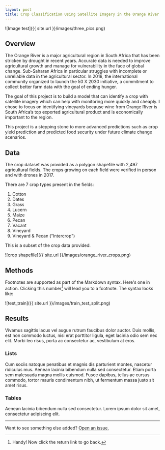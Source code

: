 ```yaml
---
layout: post
title: Crop Classification Using Satellite Imagery in the Orange River Valley, South Africa
---
```


![Image test]({{ site.url }}/images/three_pics.png)

## Overview
The Orange River is a major agricultural region in South Africa that has been stricken by drought in recent years. Accurate data is needed to improve agricultural growth and manage for vulnerability in the face of global change. Sub-Saharan Africa in particular struggles with incomplete or unreliable data in the agricultural sector. In 2018, the international community organized to launch the 50 X 2030 initiative, a commitment to collect better farm data with the goal of ending hunger.

<p>The goal of this project is to build a model that can identify a crop with satellite imagery which can help with monitoring more quickly and cheaply. I chose to focus on identifying vineyards because wine from Orange River is South Africa’s top exported agricultural product and is economically important to the region. 

<p> This project is a stepping stone to more advanced predictions such as crop yield prediction and predicted food security under future climate change scenarios.


## Data
The crop dataset was provided as a polygon shapefile with 2,497 agricultural fields. The crops growing on each field were verified in person and with drones in 2017.

There are 7 crop types present in the fields:

1. Cotton
2. Dates
3. Grass
4. Lucern
5. Maize
6. Pecan
7. Vacant
8. Vineyard
9. Vineyard & Pecan ("Intercrop")

This is a subset of the crop data provided.

![crop shapefile]({{ site.url }}/images/orange_river_crops.png)

## Methods

Footnotes are supported as part of the Markdown syntax. Here's one in action. Clicking this number[^fn-sample_footnote] will lead you to a footnote. The syntax looks like:

![test_train]({{ site.url }}/images/train_test_split.png)


## Results

Vivamus sagittis lacus vel augue rutrum faucibus dolor auctor. Duis mollis, est non commodo luctus, nisi erat porttitor ligula, eget lacinia odio sem nec elit. Morbi leo risus, porta ac consectetur ac, vestibulum at eros.


### Lists

Cum sociis natoque penatibus et magnis dis parturient montes, nascetur ridiculus mus. Aenean lacinia bibendum nulla sed consectetur. Etiam porta sem malesuada magna mollis euismod. Fusce dapibus, tellus ac cursus commodo, tortor mauris condimentum nibh, ut fermentum massa justo sit amet risus.


### Tables

Aenean lacinia bibendum nulla sed consectetur. Lorem ipsum dolor sit amet, consectetur adipiscing elit.

-----

Want to see something else added? <a href="https://github.com/poole/poole/issues/new">Open an issue.</a>

[^fn-sample_footnote]: Handy! Now click the return link to go back.
